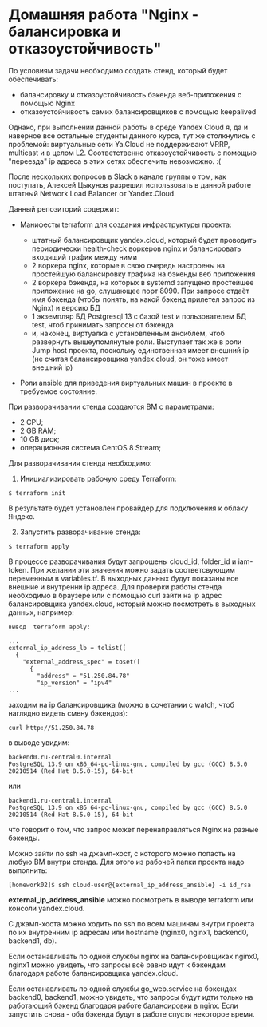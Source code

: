 # Домашняя работа "Nginx - балансировка и отказоустойчивость"

По условиям задачи необходимо создать стенд, который будет обеспечивать:
- балансировку и отказоустойчивость бэкенда веб-приложения с помощью Nginx
- отказоустойчивость самих балансировщиков с помощью keepalived

Однако, при выполнении данной работы в среде Yandex Cloud я, да и наверное все остальные студенты данного курса, тут же столкнулись с проблемой: виртуальные сети Ya.Cloud не поддерживают VRRP, multicast и в целом L2. Соответственно отказоустойчивость с помощью "переезда" ip адреса в этих сетях обеспечить невозможно. :(

После нескольких вопросов в Slack в канале группы о том, как поступать, Алексей Цыкунов разрешил использовать в данной работе штатный Network Load Balancer от Yandex.Cloud.

Данный репозиторий содержит:

- Манифесты terraform для создания инфраструктуры проекта:
  - штатный балансировщик yandex.cloud, который будет проводить периодически health-check воркеров nginx и балансировать входящий трафик между ними
  - 2 воркера nginx, которые в свою очередь настроены на простейшую балансировку трафика на бэкенды веб приложения
  - 2 воркера бэкенда, на которых в systemd запущено простейшее приложение на go, слушающее порт 8090. При запросе отдаёт имя бэкенда (чтобы понять, на какой бэкенд прилетел запрос из Nginx) и версию БД
  - 1 экземпляр БД Postgresql 13 c базой test и пользователем БД test, чтоб принимать запросы от бэкенда
  - и, наконец, виртуалка с установленным ансиблем, чтоб развернуть вышеупомянутые роли. Выступает так же в роли Jump host проекта, поскольку единственная имеет внешний ip (не считая балансировщика yandex.cloud, он тоже имеет внешний ip)

- Роли ansible для приведения виртуальных машин в проекте в требуемое состояние.

При разворачивании стенда создаются ВМ с параметрами:
- 2 CPU;
- 2 GB RAM;
- 10 GB диск;
- операционная система CentOS 8 Stream;

Для разворачивания стенда необходимо:
1. Инициализировать рабочую среду Terraform:

```
$ terraform init
```
В результате будет установлен провайдер для подключения к облаку Яндекс.

2. Запустить разворачивание стенда:
```
$ terraform apply
```
В процессе разворачивания будут запрошены cloud_id, folder_id и iam-token. При желании эти значения можно задать соответсвующим переменным в variables.tf. В выходных данных будут показаны все внешние и внутренни ip адреса. Для проверки работы стенда необходимо в браузере или с помощью curl зайти на ip адрес балансировщика yandex.cloud, который можно посмотреть в выходных данных, например:

```
вывод  terraform apply:

...
external_ip_address_lb = tolist([
  {
    "external_address_spec" = toset([
      {
        "address" = "51.250.84.78"
        "ip_version" = "ipv4"
...
```
заходим на ip балансировщика (можно в сочетании с watch, чтоб наглядно видеть смену бэкендов):
```
curl http://51.250.84.78
```
в выводе увидим:
```
backend0.ru-central0.internal
PostgreSQL 13.9 on x86_64-pc-linux-gnu, compiled by gcc (GCC) 8.5.0 20210514 (Red Hat 8.5.0-15), 64-bit
```
или
```
backend1.ru-central1.internal
PostgreSQL 13.9 on x86_64-pc-linux-gnu, compiled by gcc (GCC) 8.5.0 20210514 (Red Hat 8.5.0-15), 64-bit
```
что говорит о том, что запрос может перенаправляться Nginx на разные бэкенды.

Можно зайти по ssh на джамп-хост, с которого можно попасть на любую ВМ внутри стенда. Для этого из рабочей папки проекта надо выполнить:

```
[homework02]$ ssh cloud-user@{external_ip_address_ansible} -i id_rsa
```
**external_ip_address_ansible** можно посмотреть в выводе terraform или консоли yandex.cloud.

С джамп-хоста можно ходить по ssh по всем машинам внутри проекта по их внутренним ip адресам или hostname (nginx0, nginx1, backend0, backend1, db).

Если останавливать по одной службы nginx на балансировщиках nginx0, nginx1 можно увидеть, что запросы всё равно идут к бэкендам благодаря работе балансировщика yandex.cloud.

Если останавливать по одной службы go_web.service на бэкендах backend0, backend1, можно увидеть, что запросы будут идти только на работающий бэкенд благодаря работе балансировки в nginx. Если запустить снова - оба бэкенда будут в работе спустя некоторое время.
